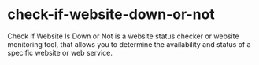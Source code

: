 # check-if-website-down-or-not
Check If Website Is Down or Not is a website status checker or website monitoring tool, that allows you to determine the availability and status of a specific website or web service. 
